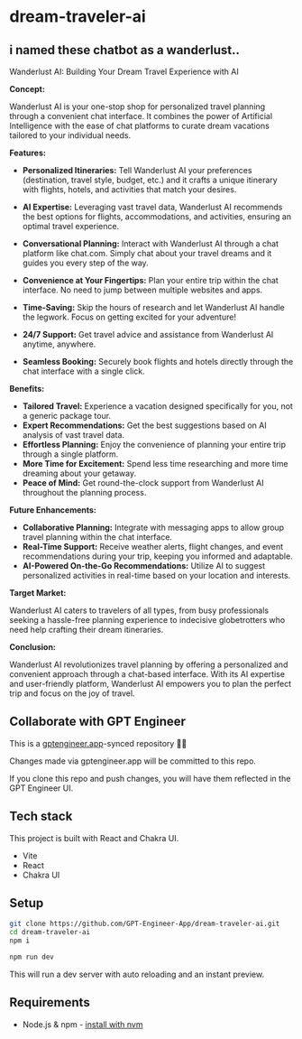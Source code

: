 # dream-traveler-ai

##  i named these chatbot as a wanderlust..

Wanderlust AI: Building Your Dream Travel Experience with AI 

**Concept:**

Wanderlust AI is your one-stop shop for personalized travel planning through a convenient chat interface. It combines the power of Artificial Intelligence with the ease of chat platforms to curate dream vacations tailored to your individual needs.

**Features:**

* **Personalized Itineraries:** Tell Wanderlust AI your preferences  (destination, travel style, budget, etc.) and it crafts a unique itinerary with flights, hotels, and activities that match your desires.
* **AI Expertise:**  Leveraging vast travel data, Wanderlust AI recommends the best options for flights, accommodations, and activities, ensuring an optimal travel experience.

* **Conversational Planning:** Interact with Wanderlust AI through a chat platform like chat.com.  Simply chat about your travel dreams and it guides you every step of the way.
* **Convenience at Your Fingertips:**  Plan your entire trip within the chat interface. No need to jump between multiple websites and apps. 

* **Time-Saving:**  Skip the hours of research and let Wanderlust AI handle the legwork. Focus on getting excited for your adventure! 
* **24/7 Support:**  Get travel advice and assistance from Wanderlust AI anytime, anywhere.
* **Seamless Booking:**  Securely book flights and hotels directly through the chat interface with a single click.

**Benefits:**

* **Tailored Travel:**  Experience a vacation designed specifically for you, not a generic package tour.
* **Expert Recommendations:**  Get the best suggestions based on AI analysis of vast travel data.
* **Effortless Planning:**  Enjoy the convenience of planning your entire trip through a single platform.
* **More Time for Excitement:**  Spend less time researching and more time dreaming about your getaway.
* **Peace of Mind:**  Get round-the-clock support from Wanderlust AI throughout the planning process.

**Future Enhancements:**

* **Collaborative Planning:**  Integrate with messaging apps to allow group travel planning within the chat interface. 
* **Real-Time Support:**  Receive weather alerts, flight changes, and event recommendations during your trip, keeping you informed and adaptable. 
* **AI-Powered On-the-Go Recommendations:** Utilize AI to suggest personalized activities in real-time based on your location and interests. 

**Target Market:**

Wanderlust AI caters to travelers of all types, from busy professionals seeking a hassle-free planning experience to indecisive globetrotters who need help crafting their dream itineraries. 

**Conclusion:**

Wanderlust AI revolutionizes travel planning by offering a personalized and convenient approach through a chat-based interface. With its AI expertise and user-friendly platform, Wanderlust AI empowers you to  plan the perfect trip and focus on the joy of travel.


## Collaborate with GPT Engineer

This is a [gptengineer.app](https://gptengineer.app)-synced repository 🌟🤖

Changes made via gptengineer.app will be committed to this repo.

If you clone this repo and push changes, you will have them reflected in the GPT Engineer UI.

## Tech stack

This project is built with React and Chakra UI.

- Vite
- React
- Chakra UI

## Setup

```sh
git clone https://github.com/GPT-Engineer-App/dream-traveler-ai.git
cd dream-traveler-ai
npm i
```

```sh
npm run dev
```

This will run a dev server with auto reloading and an instant preview.

## Requirements

- Node.js & npm - [install with nvm](https://github.com/nvm-sh/nvm#installing-and-updating)
